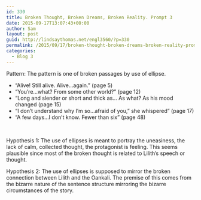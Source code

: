 ```yaml
---
id: 330
title: Broken Thought, Broken Dreams, Broken Reality. Prompt 3
date: 2015-09-17T13:07:43+00:00
author: Sam
layout: post
guid: http://lindsaythomas.net/engl3560/?p=330
permalink: /2015/09/17/broken-thought-broken-dreams-broken-reality-prompt-3/
categories:
  - Blog 3
---
```

Pattern: The pattern is one of broken passages by use of ellipse.

  * “Alive! Still alive. Alive…again.” (page 5)
  * “You’re…what? From some other world?” (page 12)
  * “Long and slender or short and thick as… As what? As his mood changed (page 15)
  * “I don’t understand why I’m so…afraid of you,” she whispered” (page 17)
  * “A few days…I don’t know. Fewer than six” (page 48)

&nbsp;

Hypothesis 1: The use of ellipses is meant to portray the uneasiness, the lack of calm, collected thought, the protagonist is feeling. This seems plausible since most of the broken thought is related to Lilith’s speech or thought.

Hypothesis 2: The use of ellipses is supposed to mirror the broken connection between Lilith and the Oankali. The premise of this comes from the bizarre nature of the sentence structure mirroring the bizarre circumstances of the story.